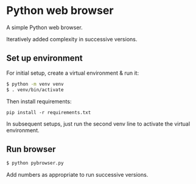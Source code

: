 # Python web browser

A simple Python web browser.

Iteratively added complexity in successive versions.

## Set up environment

For initial setup, create a virtual environment & run it:

```bash
$ python -m venv venv
$ . venv/bin/activate
```

Then install requirements:

```shell
pip install -r requirements.txt
```

In subsequent setups, just run the second venv line to activate the virtual environment.

## Run browser

```bash
$ python pybrowser.py
```

Add numbers as appropriate to run successive versions.
